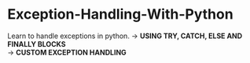 # Exception-Handling-With-Python <br>
Learn to handle exceptions in python.
-> **USING TRY, CATCH, ELSE AND FINALLY BLOCKS** <br>
-> **CUSTOM EXCEPTION HANDLING** <br>
